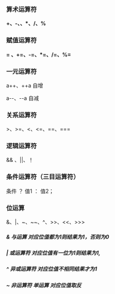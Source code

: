 ### 算术运算符

**+、-、、*、/、%**

### 赋值运算符

**= 、+=、-=、\*=、/=、%=**

### 一元运算符

a++、++a  自增

a--、--a  自减

### 关系运算符

\>、>=、<、<=、==、===

### 逻辑运算符

&& 、||、！

### 条件运算符（三目运算符）

条件 ？ 值1 ： 值2；

### 位运算

&、|、~、~~、^、>>、<<、>>>

##### & 与运算  对应位值都为1则结果为1，否则为0

##### | 或运算符  对应位值有一位为1则结果为1,

##### ^ 异或运算符 对应位值不相同结果才为1

##### ~ 非运算符 单运算  对应位值取反




